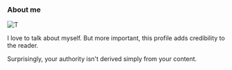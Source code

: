 ### About me

![T](https://via.placeholder.com/150)

I love to talk about myself. But more important, this profile adds credibility to the reader. 

Surprisingly, your authority isn't derived simply from your content.


